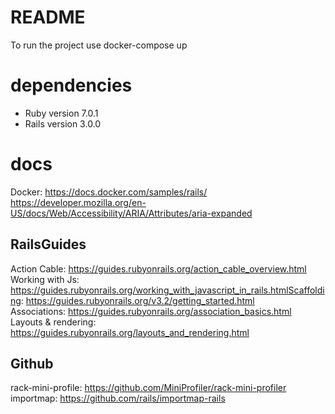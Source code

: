 # README

To run the project use docker-compose up

# dependencies

* Ruby version 7.0.1
* Rails version 3.0.0

# docs
Docker: https://docs.docker.com/samples/rails/
https://developer.mozilla.org/en-US/docs/Web/Accessibility/ARIA/Attributes/aria-expanded

## RailsGuides
Action Cable: https://guides.rubyonrails.org/action_cable_overview.html
Working with Js: https://guides.rubyonrails.org/working_with_javascript_in_rails.htmlScaffolding: https://guides.rubyonrails.org/v3.2/getting_started.html  
Associations: https://guides.rubyonrails.org/association_basics.html  
Layouts & rendering: https://guides.rubyonrails.org/layouts_and_rendering.html


## Github
rack-mini-profile: https://github.com/MiniProfiler/rack-mini-profiler
importmap: https://github.com/rails/importmap-rails
